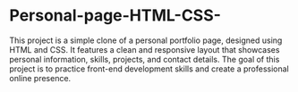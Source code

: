 # Personal-page-HTML-CSS-
This project is a simple clone of a personal portfolio page, designed using HTML and CSS. It features a clean and responsive layout that showcases personal information, skills, projects, and contact details. The goal of this project is to practice front-end development skills and create a professional online presence.
